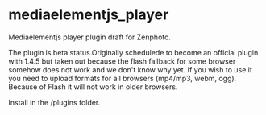 mediaelementjs_player
=====================

Mediaelementjs player plugin draft for Zenphoto. 

The plugin is beta status.Originally schedulede to become an official plugin with 1.4.5 but taken out because the flash fallback for some browser somehow does not work and we don't know why yet. If you wish to use it you need to upload formats for all browsers (mp4/mp3, webm, ogg). Because of Flash it will not work in older browsers.

Install in the /plugins folder.

